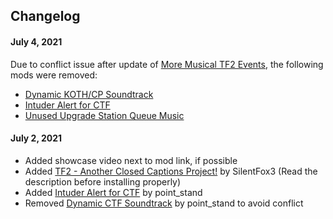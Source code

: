## Changelog
#### July 4, 2021
Due to conflict issue after update of [More Musical TF2 Events](https://gamebanana.com/sounds/53978), the following mods were removed:
- [Dynamic KOTH/CP Soundtrack](https://gamebanana.com/sounds/53977)
- [Intuder Alert for CTF](https://gamebanana.com/sounds/54423)
- [Unused Upgrade Station Queue Music](https://gamebanana.com/sounds/50979)

#### July 2, 2021
- Added showcase video next to mod link, if possible
- Added [TF2 - Another Closed Captions Project!](https://gamebanana.com/mods/25151) by SilentFox3 (Read the description before installing properly)
- Added [Intuder Alert for CTF](https://gamebanana.com/sounds/54423) by point_stand
- Removed [Dynamic CTF Soundtrack](https://gamebanana.com/sounds/53963) by point_stand to avoid conflict
